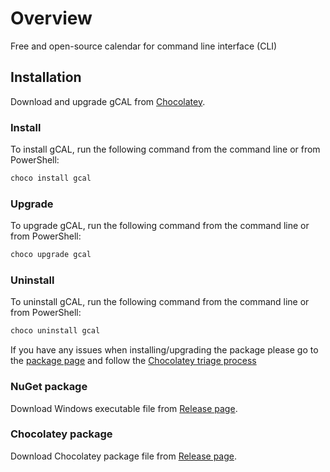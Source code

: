 # Overview
Free and open-source calendar for command line interface (CLI)  

## Installation
Download and upgrade gCAL from [Chocolatey](https://chocolatey.org).

### Install

To install gCAL, run the following command from the command line or from PowerShell:

```powershell
choco install gcal
```
### Upgrade
To upgrade gCAL, run the following command from the command line or from PowerShell:

```powershell
choco upgrade gcal
```
### Uninstall
To uninstall gCAL, run the following command from the command line or from PowerShell:

```powershell
choco uninstall gcal
```

If you have any issues when installing/upgrading the package please go to the [package page](https://chocolatey.org/packages/gcal) and follow the [Chocolatey triage process](https://chocolatey.org/docs/package-triage-process)
### NuGet package
Download Windows executable file from [Release page](https://github.com/xmha97/gCAL/releases).
### Chocolatey package
Download Chocolatey package file from [Release page](https://github.com/xmha97/chocolatey-repo-packages/releases).
